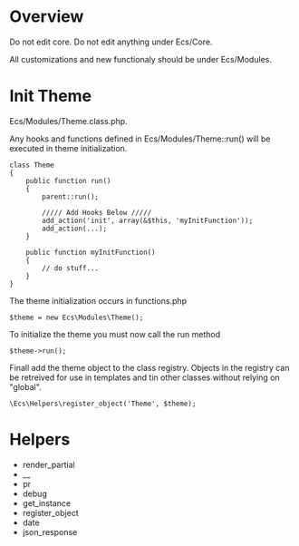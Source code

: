 # Overview

Do not edit core. Do not edit anything under Ecs/Core. 

All customizations and new functionaly should be under Ecs/Modules.

# Init Theme

Ecs/Modules/Theme.class.php. 

Any hooks and functions defined in Ecs/Modules/Theme::run() will be executed in theme initialization. 

```
class Theme
{
    public function run()
    {
        parent::run();

        ///// Add Hooks Below /////
        add_action('init', array(&$this, 'myInitFunction'));
        add_action(...);
    }

    public function myInitFunction()
    {
        // do stuff...
    }
}
```

The theme initialization occurs in functions.php

```
$theme = new Ecs\Modules\Theme();
```

To initialize the theme you must now call the run method

```
$theme->run();
```

Finall add the theme object to the class registry. Objects in the registry can be retreived for use in templates and tin other classes without relying on "global". 

```
\Ecs\Helpers\register_object('Theme', $theme);
```

# Helpers
* render_partial
* __
* pr
* debug
* get_instance
* register_object
* date
* json_response

